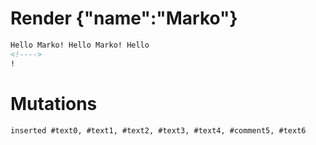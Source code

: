 # Render {"name":"Marko"}
```html
Hello Marko! Hello Marko! Hello
<!---->
!
```

# Mutations
```
inserted #text0, #text1, #text2, #text3, #text4, #comment5, #text6
```